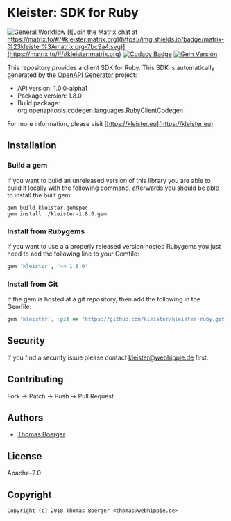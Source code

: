 # Kleister: SDK for Ruby

[![General Workflow](https://github.com/kleister/kleister-ruby/actions/workflows/general.yml/badge.svg)](https://github.com/kleister/kleister-ruby/actions/workflows/general.yml) [![Join the Matrix chat at https://matrix.to/#/#kleister:matrix.org](https://img.shields.io/badge/matrix-%23kleister%3Amatrix.org-7bc9a4.svg)](https://matrix.to/#/#kleister:matrix.org) [![Codacy Badge](https://app.codacy.com/project/badge/Grade/032f6220e14a4942931d5a9beef13243)](https://app.codacy.com/gh/kleister/kleister-ruby/dashboard?utm_source=gh&utm_medium=referral&utm_content=&utm_campaign=Badge_grade) [![Gem Version](https://badge.fury.io/rb/kleister.svg)](https://badge.fury.io/rb/kleister)

This repository provides a client SDK for Ruby. This SDK is automatically
generated by the [OpenAPI Generator][generator] project:

-   API version: 1.0.0-alpha1
-   Package version: 1.8.0
-   Build package: org.openapitools.codegen.languages.RubyClientCodegen

For more information, please visit [https://kleister.eu](https://kleister.eu)

## Installation

### Build a gem

If you want to build an unreleased version of this library you are able to build
it locally with the following command, afterwards you should be able to install
the built gem:

```console
gem build kleister.gemspec
gem install ./kleister-1.8.0.gem
```

### Install from Rubygems

If you want to use a a properly released version hosted Rubygems you just need
to add the following line to your Gemfile:

```ruby
gem 'kleister', '~> 1.8.0'
```

### Install from Git

If the gem is hosted at a git repository, then add the following in the Gemfile:

```ruby
gem 'kleister', :git => 'https://github.com/kleister/kleister-ruby.git'
```

## Security

If you find a security issue please contact
[kleister@webhippie.de](mailto:kleister@webhippie.de) first.

## Contributing

Fork -> Patch -> Push -> Pull Request

## Authors

-   [Thomas Boerger](https://github.com/tboerger)

## License

Apache-2.0

## Copyright

```console
Copyright (c) 2018 Thomas Boerger <thomas@webhippie.de>
```

[generator]: https://openapi-generator.tech
